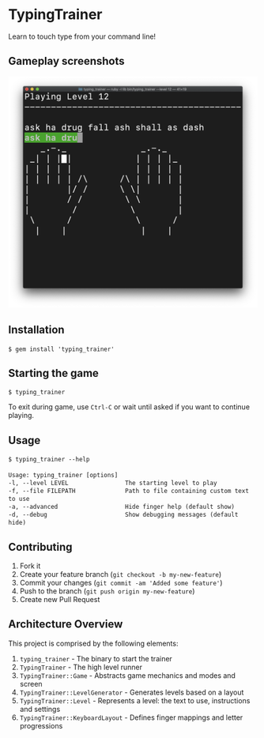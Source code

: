 # TypingTrainer

Learn to touch type from your command line!

## Gameplay screenshots

![Screenshot](screenshots/playing.png)


## Installation

    $ gem install 'typing_trainer'

## Starting the game

    $ typing_trainer

To exit during game, use `Ctrl-C` or wait until asked if you want to continue playing.

## Usage

    $ typing_trainer --help

    Usage: typing_trainer [options]
    -l, --level LEVEL                The starting level to play
    -f, --file FILEPATH              Path to file containing custom text to use
    -a, --advanced                   Hide finger help (default show)
    -d, --debug                      Show debugging messages (default hide)

## Contributing

1. Fork it
2. Create your feature branch (`git checkout -b my-new-feature`)
3. Commit your changes (`git commit -am 'Added some feature'`)
4. Push to the branch (`git push origin my-new-feature`)
5. Create new Pull Request

## Architecture Overview

This project is comprised by the following elements:

1. `typing_trainer` - The binary to start the trainer
2. `TypingTrainer` - The high level runner
3. `TypingTrainer::Game` - Abstracts game mechanics and modes and screen
4. `TypingTrainer::LevelGenerator` - Generates levels based on a layout
5. `TypingTrainer::Level` - Represents a level: the text to use, instructions and settings
6. `TypingTrainer::KeyboardLayout` - Defines finger mappings and letter progressions


